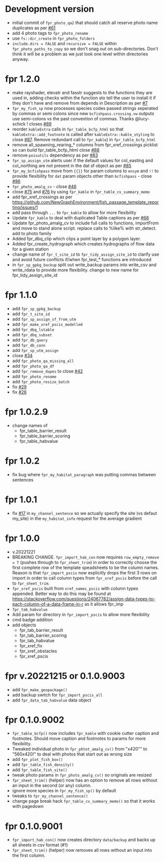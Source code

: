 # Development version
- initial commit of `fpr_photo_qa2` that should catch all reserve photo name duplicates as per [#61](https://github.com/NewGraphEnvironment/fpr/issues/61)
- add 4 photo tags to `fpr_photo_rename`
- use `fs::dir_create` in `fpr_photo_folders`
- `include.dirs = FALSE` and `recursive = FALSE` within `fpr_photo_paths_to_copy` so we don't snag out on sub-directories.  Don't think it will be a problem
as we just look one level within directories anyway.

# fpr 1.2.0
* make rayshader, elevatr and fasstr suggests to the functions they are used in, adding checks within the function sto tell the user to install it if they don't have and remove from depends in Description as per [#7](https://github.com/NewGraphEnvironment/fpr/issues/7)
* `fpr_my_fish_sp` now processes species codes passed strings seperated by commas or semi colons since new `bcfishpass.crossing.vw` outputs use 
semi-colons vs the past convention of commas. Thanks @lucy-schick ! closes [#89](https://github.com/NewGraphEnvironment/fpr/issues/89)
* reorder `kableExtra` calls in `fpr_table_bcfp_html` so that `kableExtra::add_footnote` is called after `kableExtra::kable_styling` to close 
[#87](https://github.com/NewGraphEnvironment/fpr/issues/87).  Remove redundant call to `fpr_kable`) in `fpr_table_bcfp_html`
* remove all_spawning_rearing_* columns from fpr_xref_crossings picklist so can build fpr_table_bcfp_html close [#88](https://github.com/NewGraphEnvironment/fpr/issues/88)
* remove `poisutils` dependency as per [#83](https://github.com/NewGraphEnvironment/fpr/issues/83)
* `fpr_sp_assign_utm` alerts user if the default values for col_easting and col_northing are not present in the dat sf object
as per [#85](https://github.com/NewGraphEnvironment/fpr/issues/85)
* `fpr_my_bcfishpass` move from `{{}}` for param columns to `ensym` and `!!` to provide flexibility for `dat` param objects other than `bcfishpass` - close [#86](https://github.com/NewGraphEnvironment/fpr/issues/86)
* `fpr_photo_amalg_cv` - close [#46](https://github.com/NewGraphEnvironment/fpr/issues/46)
* close [#75](https://github.com/NewGraphEnvironment/fpr/issues/75) and [#76](https://github.com/NewGraphEnvironment/fpr/issues/76) by using `fpr_kable` in `fpr_table_cv_summary_memo`
* add fpr_xref_crossings as per https://github.com/NewGraphEnvironment/fish_passage_template_reporting/issues/1
* add pass through `...` to `fpr_kable` to allow for more flexibility
* Update `fpr_kable` to deal with duplicated Table captions as per [#68](https://github.com/NewGraphEnvironment/fpr/issues/68)
* Update fpr_photo_amalg_cv to include full calls to functions, importFrom and move to stand alone script. replace calls to %like% with str_detect. add to photo family
* Added fpr_dbq_clip which clips a point layer by a polygon layer.
* Added fpr_create_hydrograph which creates hydrographs of flow data for a given station
* change name of `fpr_t_site_id` to `fpr_tidy_assign_site_id` to clarify use and avoid future conflicts if/when 
fpr_test_* functions are introduced
* in `fpr_sp_gpkg_backup` split out write_backup params into write_csv and write_rdata to provide more flexibility. change to new name for fpr_tidy_assign_site_id


# fpr 1.1.0
* add `fpr_sp_gpkg_backup`
* add `fpr_t_site_id`
* add `fpr_sp_assign_sf_from_utm`
* add `fpr_make_xref_pscis_modelled`
* add `fpr_dbq_lstable`
* add `fpr_dbq_subset`
* add `fpr_db_query`
* add `fpr_db_conn`
* add `fpr_sp_utm_assign`
* close [#34](https://github.com/NewGraphEnvironment/fpr/issues/34)
* add `fpr_photo_qa_missing_all`
* add `fpr_photo_qa_df`
* add `fpr_remove_dupes` to close [#42](https://github.com/NewGraphEnvironment/fpr/issues/42)
* add `fpr_photo_rename`
* add `fpr_photo_resize_batch`
* fix [#29](https://github.com/NewGraphEnvironment/fpr/issues/29)
* fix [#26](https://github.com/NewGraphEnvironment/fpr/issues/26)

# fpr 1.0.2.9
* change names of 
  + fpr_table_barrier_result 
  + fpr_table_barrier_scoring 
  + fpr_table_habvalue 

# fpr 1.0.2
* fix bug where `fpr_my_habitat_paragraph` was putting commas between sentences

# fpr 1.0.1
* fix [#17](https://github.com/NewGraphEnvironment/fpr/issues/17) in `my_channel_sentence` so we actually specify the site (vs defaut my_site) in the `my_habitat_info` request for the average gradient


# fpr 1.0.0
* v.20221221
* BREAKING CHANGE.  `fpr_import_hab_con` now requires `row_empty_remove = T` (pushes through to `fpr_sheet_trim`) in order to correctly choose the first complete row of the template speadsheets to be the column names. Reason is that `fpr_import_pscis` now explicitly drops the first 3 rows on import in order to call column types from `fpr_xref_pscis` before the call to `fpr_sheet_trim`.
* `fpr_xref_pscis` built from `xref_names_pscis` with column types appended.  Better way to do this may be found at https://stackoverflow.com/questions/24067782/assign-data-types-to-each-column-of-a-data-frame-in-r as it allows fpr_imp
* `fpr_tab_habvalue`
* Add param for directory in `fpr_import_pscis` to allow more flexibility
* cmd badge addition
* add objects 
  + fpr_tab_barrier_result 
  + fpr_tab_barrier_scoring 
  + fpr_tab_habvalue 
  + fpr_xref_fix 
  + fpr_xref_obstacles 
  + fpr_xref_pscis 
  
  

# fpr v.20221215 or  0.1.0.9003

* add `fpr_make_geopackage()`
* add backup switch for `fpr_import_pscis_all`
* add `fpr_data_tab_habvalue` data object

# fpr 0.1.0.9002

* `fpr_table_bcfp()` now includes `fpr_kable` with cookie cutter caption and footnotes.  Should move caption and footnotes to params for more flexibility.
*  Tweaked individual photo in `fpr_phtot_amalg_cv()` from "x420"" to "560x420!" to deal with photos that start out as wrong size
* add `fpr_plot_fish_box()` 
* add `fpr_table_fish_density()` 
* add `fpr_table_fish_site()` 
* tweak photo params in `fpr_photo_amalg_cv()` so originals are resized
* `fpr_sheet_trim()` (helper) now has an option to remove all rows without an input in the second (or any) column.
* ignore more species in `fpr_my_fish_sp()` by default
* tweaks to `fpr_my_channel_sentence()`
* change page break hack `fpr_table_cv_summary_memo()` so that it works with pagedown

# fpr 0.1.0.9001

* `fpr_import_hab_con()` now creates directory `data/backup` and backs up all sheets in csv format (#1)
* `fpr_sheet_trim()` (helper) now removes all rows without an input into the first column.  
